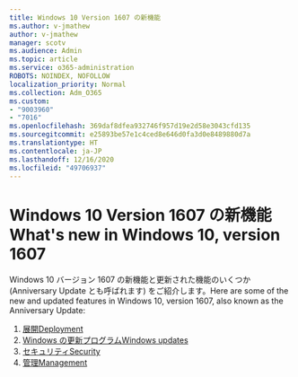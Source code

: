 ```yaml
---
title: Windows 10 Version 1607 の新機能
ms.author: v-jmathew
author: v-jmathew
manager: scotv
ms.audience: Admin
ms.topic: article
ms.service: o365-administration
ROBOTS: NOINDEX, NOFOLLOW
localization_priority: Normal
ms.collection: Adm_O365
ms.custom:
- "9003960"
- "7016"
ms.openlocfilehash: 369daf8dfea932746f957d19e2d58e3043cfd135
ms.sourcegitcommit: e25893be57e1c4ced8e646d0fa3d0e8489880d7a
ms.translationtype: HT
ms.contentlocale: ja-JP
ms.lasthandoff: 12/16/2020
ms.locfileid: "49706937"
---
```

# <a name="whats-new-in-windows-10-version-1607"></a><span data-ttu-id="3bd25-102">Windows 10 Version 1607 の新機能</span><span class="sxs-lookup"><span data-stu-id="3bd25-102">What's new in Windows 10, version 1607</span></span>

<span data-ttu-id="3bd25-103">Windows 10 バージョン 1607 の新機能と更新された機能のいくつか (Anniversary Update とも呼ばれます) をご紹介します。</span><span class="sxs-lookup"><span data-stu-id="3bd25-103">Here are some of the new and updated features in Windows 10, version 1607, also known as the Anniversary Update:</span></span>

1. [<span data-ttu-id="3bd25-104">展開</span><span class="sxs-lookup"><span data-stu-id="3bd25-104">Deployment</span></span>](https://go.microsoft.com/fwlink/?linkid=2114462)
2. [<span data-ttu-id="3bd25-105">Windows の更新プログラム</span><span class="sxs-lookup"><span data-stu-id="3bd25-105">Windows updates</span></span>](https://go.microsoft.com/fwlink/?linkid=2114463)
3. [<span data-ttu-id="3bd25-106">セキュリティ</span><span class="sxs-lookup"><span data-stu-id="3bd25-106">Security</span></span>](https://go.microsoft.com/fwlink/?linkid=2114270)
4. [<span data-ttu-id="3bd25-107">管理</span><span class="sxs-lookup"><span data-stu-id="3bd25-107">Management</span></span>](https://go.microsoft.com/fwlink/?linkid=2114271)
